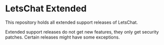 # LetsChat Extended
This repository holds all extended support releases of LetsChat.

Extended support releases do not get new features, they only get security patches. Certain releases might have some exceptions.
